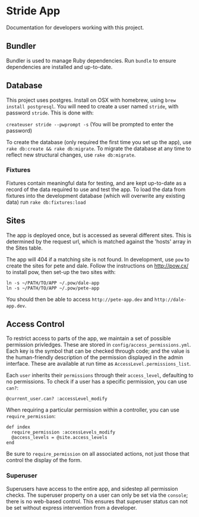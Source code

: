 # Stride App

Documentation for developers working with this project.

## Bundler

Bundler is used to manage Ruby dependencies. Run `bundle` to ensure dependencies are installed and up-to-date.

## Database

This project uses postgres. Install on OSX with homebrew, using `brew install postgresql`. You will need to create a user named `stride`, with password `stride`. This is done with:

`createuser stride --pwprompt -s`
(You will be prompted to enter the password)

To create the database (only required the first time you set up the app), use `rake db:create && rake db:migrate`. To migrate the database at any time to reflect new structural changes, use `rake db:migrate`.

### Fixtures

Fixtures contain meaningful data for testing, and are kept up-to-date as a record of the data required to use and test the app. To load the data from fixtures into the development database (which will overwrite any existing data) run `rake db:fixtures:load`

## Sites

The app is deployed once, but is accessed as several different sites. This is determined by the request url, which is matched against the 'hosts' array in the Sites table.

The app will 404 if a matching site is not found. In development, use `pow` to create the sites for pete and dale. Follow the instructions on http://pow.cx/ to install pow, then set-up the two sites with:

    ln -s ~/PATH/TO/APP ~/.pow/dale-app
    ln -s ~/PATH/TO/APP ~/.pow/pete-app

You should then be able to access `http://pete-app.dev` and `http://dale-app.dev`.

## Access Control

To restrict access to parts of the app, we maintain a set of possible permission privledges. These are stored in `config/access_permissions.yml`. Each key is the symbol that can be checked through code; and the value is the human-friendly description of the permission displayed in the admin interface. These are available at run time as `AccessLevel.permissions_list`.

Each `user` inherits their `permissions` through their `access_level`, defaulting to no permissions. To check if a user has a specific permission, you can use `can?`:

`@current_user.can? :accessLevel_modify`

When requiring a particular permission within a controller, you can use `require_permission`:

    def index
      require_permission :accessLevels_modify
      @access_levels = @site.access_levels
    end

Be sure to `require_permission` on all associated actions, not just those that control the display of the form.

### Superuser

Superusers have access to the entire app, and sidestep all permission checks. The superuser property on a user can only be set via the `console`; there is no web-based control. This ensures that superuser status can not be set without express intervention from a developer.